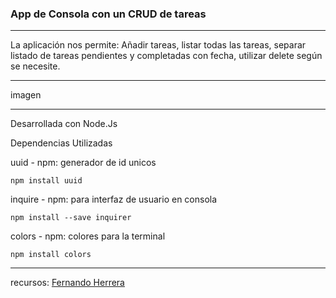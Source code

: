 ###  App de Consola con un CRUD de tareas
---


 La aplicación nos permite: Añadir tareas, listar todas las tareas, separar listado de tareas pendientes y completadas con fecha, utilizar delete según se necesite. 
 
 ---
 imagen
 
 ---
 Desarrollada con Node.Js
 




 Dependencias Utilizadas 

 uuid - npm: generador de id unicos

 ``npm install uuid``

 inquire - npm: para interfaz de usuario
  en consola

  ```npm install --save inquirer```

 colors - npm: colores para la terminal
 
 ``npm install colors``

 ---
 recursos: [Fernando Herrera](www.fernando-herrera.com) 
